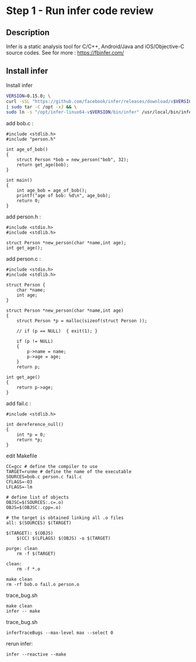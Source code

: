 # Step 1 - Run infer code review

## Description
Infer is a static analysis tool for C/C++, Android/Java and iOS/Objective-C source codes.
See for more : https://fbinfer.com/

## Install infer

Install infer
```bash
VERSION=0.15.0; \
curl -sSL "https://github.com/facebook/infer/releases/download/v$VERSION/infer-linux64-v$VERSION.tar.xz" \
| sudo tar -C /opt -xJ && \
sudo ln -s "/opt/infer-linux64-v$VERSION/bin/infer" /usr/local/bin/infer
```

add bob.c :
```
#include <stdlib.h>
#include "person.h"

int age_of_bob()
{
    struct Person *bob = new_person("bob", 32);
    return get_age(bob);
}

int main()
{   
    int age_bob = age_of_bob();
    printf("age of bob: %d\n", age_bob);
    return 0;
}
```


add person.h :
```
#include <stdio.h>
#include <stdlib.h>

struct Person *new_person(char *name,int age);
int get_age();
```

add person.c :
```
#include <stdio.h>
#include <stdlib.h>

struct Person {
    char *name;
    int age;
}

struct Person *new_person(char *name,int age)
{
    struct Person *p = malloc(sizeof(struct Person ));

    // if (p == NULL)  { exit(1); }
    
    if (p != NULL)
    {
        p->name = name;
        p->age = age;
    }
    return p;

int get_age()
{
    return p->age;
}
```

add fail.c :
```
#include <stdlib.h>

int dereference_null()
{
    int *p = 0;
    return *p;
}
```

edit Makefile
```
CC=gcc # define the compiler to use
TARGET=runme # define the name of the executable
SOURCES=bob.c person.c fail.c
CFLAGS=-O3
LFLAGS=-lm

# define list of objects
OBJSC=$(SOURCES:.c=.o)
OBJS=$(OBJSC:.cpp=.o)

# the target is obtained linking all .o files
all: $(SOURCES) $(TARGET)

$(TARGET): $(OBJS)
	$(CC) $(LFLAGS) $(OBJS) -o $(TARGET)

purge: clean
	rm -f $(TARGET)

clean:
	rm -f *.o
```

```
make clean 
rm -rf bob.o fail.o person.o
```

trace_bug.sh
```
make clean
infer -- make
```


trace_bug.sh
```
inferTraceBugs --max-level max --select 0
```

rerun infer:
```
infer --reactive --make
```


    
